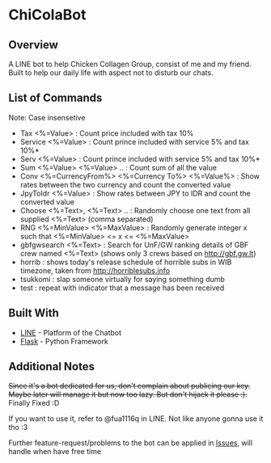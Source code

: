 # ChiColaBot

## Overview
A LINE bot to help Chicken Collagen Group, consist of me and my friend. Built to help our daily life with aspect not to disturb our chats. 

## List of Commands
Note: Case insensetive
* Tax <%=Value> : Count price included with tax 10%
* Service <%=Value> : Count prince included with service 5% and tax 10%*
* Serv <%=Value> : Count prince included with service 5% and tax 10%*
* Sum <%=Value> <%=Value> .. : Count sum of all the value
* Conv <%=CurrencyFrom%> <%=Currency To%> <%=Value%> : Show rates between the two currency and count the converted value
* JpyToIdr <%=Value> : Show rates between JPY to IDR and count the converted value
* Choose <%=Text>, <%=Text> .. : Randomly choose one text from all supplied <%=Text> (comma separated)
* RNG <%=MinValue> <%=MaxValue> : Randomly generate integer x such that <%=MinValue> <= x <= <%=MaxValue>
* gbfgwsearch <%=Text> : Search for UnF/GW ranking details of GBF crew named <%=Text> (shows only 3 crews based on http://gbf.gw.lt)
* horrib : shows today's release schedule of horrible subs in WIB timezone, taken from http://horriblesubs.info
* tsukkomi : slap someone virtually for saying something dumb
* test : repeat with indicator that a message has been received

## Built With
* [LINE](https://developers.line.me/en/) - Platform of the Chatbot
* [Flask](http://flask.pocoo.org/) - Python Framework

## Additional Notes
~~Since it's a bot dedicated for us, don't complain about publicing our key.~~
~~Maybe later will manage it but now too lazy. But don't hijack it please :).~~
Finally Fixed :D

If you want to use it, refer to @fua1116q in LINE. Not like anyone gonna use it tho :3

Further feature-request/problems to the bot can be applied in [Issues](https://github.com/Azudeus/ChiColaBot/issues), will handle when have free time
